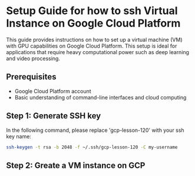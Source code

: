 # Setup Guide for how to ssh Virtual Instance on Google Cloud Platform

This guide provides instructions on how to set up a virtual machine (VM) with GPU capabilities on Google Cloud Platform. This setup is ideal for applications that require heavy computational power such as deep learning and video processing.

## Prerequisites

- Google Cloud Platform account
- Basic understanding of command-line interfaces and cloud computing

## Step 1: Generate SSH key

In the following command, please replace 'gcp-lesson-120' with your ssh key name:  

```bash
ssh-keygen -t rsa -b 2048 -f ~/.ssh/gcp-lesson-120 -C my-username
```

## Step 2: Greate a VM instance on GCP 






